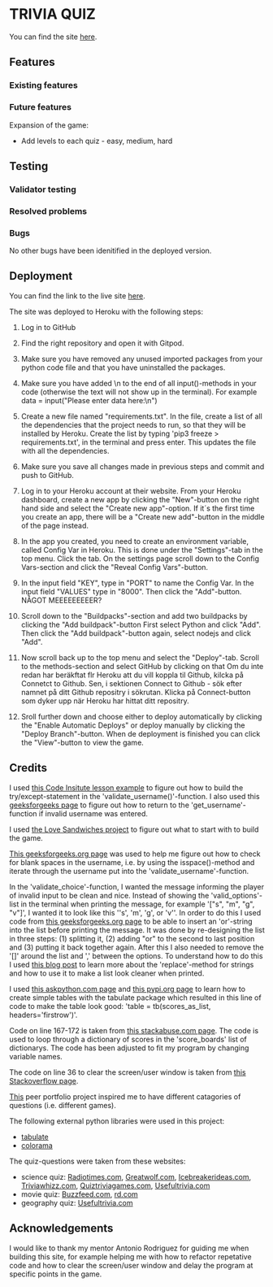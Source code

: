 # **TRIVIA QUIZ**


You can find the site [here](LÄÄÄÄÄÄÄÄÄÄÄÄNK).

## **Features**

### **Existing features**

### **Future features**

Expansion of the game:
- Add levels to each quiz - easy, medium, hard

## **Testing**

### **Validator testing**

### **Resolved problems**

### **Bugs**


No other bugs have been idenitified in the deployed version.

## **Deployment**
You can find the link to the live site [here](LÄÄÄÄÄÄÄÄÄÄÄÄÄÄÄÄNK).

The site was deployed to Heroku with the following steps:

1. Log in to GitHub
2. Find the right repository and open it with Gitpod.
3. Make sure you have removed any unused imported packages from your python code file and that you have uninstalled the packages. 
4. Make sure you have added \n to the end of all input()-methods in your code (otherwise the text will not show up in the terminal). For example data = input("Please enter data here:\n")
5. Create a new file named "requirements.txt". In the file, create a list of all the dependencies that the project needs to run, so that they will be installed by Heroku. Create the list by typing 'pip3 freeze > requirements.txt', in the terminal and press enter. This updates the file with all the dependencies.  
6. Make sure you save all changes made in previous steps and commit and push to GitHub.
7. Log in to your Heroku account at their website. From your Heroku dashboard, create a new app by clicking the "New"-button on the right hand side and select the "Create new app"-option. If it´s the first time you create an app, there will be a "Create new add"-button in the middle of the page instead.




5. In the app you created, you need to create an environment variable, called Config Var in Heroku. This is done under the "Settings"-tab in the top menu. Click the tab. On the settings page scroll down to the Config Vars-section and click the "Reveal Config Vars"-button.
6. In the input field "KEY", type in "PORT" to name the Config Var. In the input field "VALUES" type in "8000". Then click the "Add"-button. NÅGOT MEEEEEEEEER?
7. Scroll down to the "Buildpacks"-section and add two buildpacks by clicking the "Add buildpack"-button First select Python and click "Add". Then click the "Add buildpack"-button again, select nodejs and click "Add".
8. Now scroll back up to the top menu and select the "Deploy"-tab. Scroll to the methods-section and select GitHub by clicking on that  Om du inte redan har beräkftat flr Heroku att du vill koppla til Github, kilcka på Connetct to Github. Sen, i sektionen Connect to Github - sök efter namnet på ditt Github repositry i sökrutan. Klicka på Connect-button som dyker upp när Heroku har hittat ditt repositry. 
9. Sroll further down and choose either to deploy automatically by clicking the "Enable Automatic Deploys" or deploy manually by clicking the "Deploy Branch"-button. When de deployment is finished you can click the "View"-button to view the game. 



## **Credits**
I used [this Code Insitute lesson example](https://learn.codeinstitute.net/courses/course-v1:CodeInstitute+LS101+2021_T1/courseware/293ee9d8ff3542d3b877137ed81b9a5b/c92755338ef548f28cc31a7c3d5bfb46/?child=first) to figure out how to build the try/except-statement in the 'validate_username()'-function. I also used this [geeksforgeeks page](https://www.geeksforgeeks.org/password-validation-in-python/) to figure out how to return to the 'get_username'-function if invalid username was entered.

I used [the Love Sandwiches project](https://learn.codeinstitute.net/courses/course-v1:CodeInstitute+LS101+2021_T1/courseware/293ee9d8ff3542d3b877137ed81b9a5b/c92755338ef548f28cc31a7c3d5bfb46/?child=first) to figure out what to start with to build the game. 

[This geeksforgeeks.org page](https://www.geeksforgeeks.org/python-string-isspace-method/) was used to help me figure out how to check for blank spaces in the username, i.e. by using the isspace()-method and iterate through the username put into the 'validate_username'-function. 

In the 'validate_choice'-function, I wanted the message informing the player of invalid input to be clean and nice. Instead of showing the 'valid_options'-list in the terminal when printing the message, for example '["s", "m", "g", "v"]', I wanted it to look like this ''s', 'm', 'g', or 'v''. In order to do this I used code from [this geeksforgeeks.org page](https://www.geeksforgeeks.org/python-add-phrase-in-middle-of-string/) to be able to insert an 'or'-string into the list before printing the message. It was done by re-designing the list in three steps: (1) splitting it, (2) adding "or" to the second to last position and (3) putting it back together again. After this I also needed to remove the '[]' around the list and ',' between the options. To understand how to do this I used [this blog post](https://blog.finxter.com/how-to-print-a-list-without-brackets-and-commas-in-python/) to learn more about the 'replace'-method for strings and how to use it to make a list look cleaner when printed.

I used [this askpython.com page](https://www.askpython.com/python-modules/tabulate-tables-in-python) and [this pypi.org page](https://pypi.org/project/tabulate/) to learn how to create simple tables with the tabulate package which resulted in this line of code to make the table look good: 'table = tb(scores_as_list, headers='firstrow')'. 

Code on line 167-172 is taken from [this stackabuse.com page](https://stackabuse.com/how-to-sort-dictionary-by-value-in-python/). The code is used to loop through a dictionary of scores in the 'score_boards' list of dictionarys. The code has been adjusted to fit my program by changing variable names.

The code on line 36 to clear the screen/user window is taken from [this Stackoverflow page](https://stackoverflow.com/questions/4810537/how-to-clear-the-screen-in-python).

[This](https://sports-hangman.herokuapp.com/) peer portfolio project inspired me to have different catagories of questions (i.e. different games).

The following external python libraries were used in this project:
- [tabulate](https://pypi.org/project/tabulate/)
- [colorama](https://pypi.org/project/colorama/)

The quiz-questions were taken from these websites:
- science quiz: [Radiotimes.com](https://www.radiotimes.com/quizzes/pub-quiz-science/), [Greatwolf.com](https://www.greatwolf.com/blog/science-trivia-questions/), [Icebreakerideas.com](https://icebreakerideas.com/science-trivia/), [Triviawhizz.com](https://triviawhizz.com/trivia-questions/space), [Quiztriviagames.com](https://www.quiztriviagames.com/human-body-quiz/), [Usefultrivia.com](https://www.usefultrivia.com/science_trivia/animal_trivia_index.html)
- movie quiz: [Buzzfeed.com](https://www.buzzfeed.com/kellyrissman/movie-trivia-questions), [rd.com](https://www.rd.com/article/movie-trivia-facts/) 
- geography quiz: [Usefultrivia.com](https://www.usefultrivia.com/geography_trivia/)

## **Acknowledgements**
I would like to thank my mentor Antonio Rodriguez for guiding me when building this site, for example helping me with how to refactor repetative code and how to clear the screen/user window and delay the program at specific points in the game. 